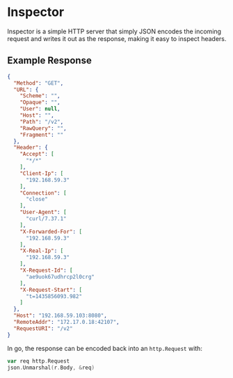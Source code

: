 # Inspector

Inspector is a simple HTTP server that simply JSON encodes the incoming request and writes it out as the response, making it easy to inspect headers.

## Example Response

```json
{
  "Method": "GET",
  "URL": {
    "Scheme": "",
    "Opaque": "",
    "User": null,
    "Host": "",
    "Path": "/v2",
    "RawQuery": "",
    "Fragment": ""
  },
  "Header": {
    "Accept": [
      "*/*"
    ],
    "Client-Ip": [
      "192.168.59.3"
    ],
    "Connection": [
      "close"
    ],
    "User-Agent": [
      "curl/7.37.1"
    ],
    "X-Forwarded-For": [
      "192.168.59.3"
    ],
    "X-Real-Ip": [
      "192.168.59.3"
    ],
    "X-Request-Id": [
      "ae9uok67udhrcp2l0crg"
    ],
    "X-Request-Start": [
      "t=1435856093.982"
    ]
  },
  "Host": "192.168.59.103:8080",
  "RemoteAddr": "172.17.0.18:42107",
  "RequestURI": "/v2"
}
```

In go, the response can be encoded back into an `http.Request` with:

```go
var req http.Request
json.Unmarshal(r.Body, &req)
```
